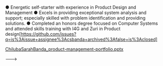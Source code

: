 ●	Energetic self-starter with experience in Product Design and Management
●	Excels in providing exceptional system analysis and support; especially skilled with problem identification and providing solutions.
●	Completed an honors degree focused on Computer Systems and attended skills training with I4G and Zuri in Product design[https://github.com/issues?q=is%3Aissue+assignee%3Acsbanda+archived%3Afalse+is%3Aclosed]


[ChilubaSarahBanda_product-management-portfolio.pptx](https://github.com/csbanda/csbanda/files/9374088/ChilubaSarahBanda_product-management-portfolio.pptx)

--->
